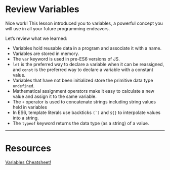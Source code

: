 # Review Variables

Nice work! This lesson introduced you to variables, a powerful concept you will use in all your future programming endeavors.

Let’s review what we learned:

- Variables hold reusable data in a program and associate it with a name.
- Variables are stored in memory.
- The `var` keyword is used in pre-ES6 versions of JS.
- `let` is the preferred way to declare a variable when it can be reassigned, and `const` is the preferred way to declare a variable with a constant value.
- Variables that have not been initialized store the primitive data type `undefined`.
- Mathematical assignment operators make it easy to calculate a new value and assign it to the same variable.
- The `+` operator is used to concatenate strings including string values held in variables
- In ES6, template literals use backticks ```(`)``` and ```${}``` to interpolate values into a string.
- The `typeof` keyword returns the data type (as a string) of a value.
---
# Resources
[Variables Cheatsheet!](https://www.codecademy.com/learn/introduction-to-javascript/modules/learn-javascript-introduction/cheatsheet)
